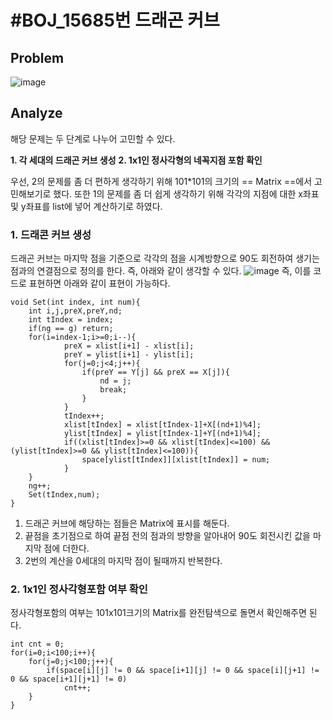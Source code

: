 # \#BOJ_15685번 드래곤 커브
## Problem
![image](https://user-images.githubusercontent.com/20368859/40582985-8fe7f9ba-61bf-11e8-9688-ddc7a78c798e.png)


## Analyze
해당 문제는 두 단계로 나누어 고민할 수 있다.

**1. 각 세대의 드래곤 커브 생성**
**2. 1x1인 정사각형의 네꼭지점 포함 확인**

 우선, 2의 문제를 좀 더 편하게 생각하기 위해 101*101의 크기의 == Matrix ==에서 고민해보기로 했다.
 또한 1의 문제를 좀 더 쉽게 생각하기 위해 각각의 지점에 대한 x좌표 및 y좌표를 list에 넣어 계산하기로 하였다.

### 1. 드래콘 커브 생성

드래곤 커브는 마지막 점을 기준으로 각각의 점을 시계방향으로 90도 회전하여 생기는 점과의 연결점으로 정의를 한다. 즉, 아래와 같이 생각할 수 있다.
![image](https://user-images.githubusercontent.com/20368859/40583217-d0c79a3a-61c4-11e8-90b1-2cfc9b9e6b1d.png)
즉, 이를 코드로 표현하면 아래와 같이 표현이 가능하다.
```
void Set(int index, int num){
	int i,j,preX,preY,nd;
	int tIndex = index;
	if(ng == g) return;
	for(i=index-1;i>=0;i--){
			preX = xlist[i+1] - xlist[i];
			preY = ylist[i+1] - ylist[i];
			for(j=0;j<4;j++){
				if(preY == Y[j] && preX == X[j]){
					nd = j;
					break;
				}
			}
			tIndex++;
			xlist[tIndex] = xlist[tIndex-1]+X[(nd+1)%4];
			ylist[tIndex] = ylist[tIndex-1]+Y[(nd+1)%4];
			if((xlist[tIndex]>=0 && xlist[tIndex]<=100) && (ylist[tIndex]>=0 && ylist[tIndex]<=100)){
				space[ylist[tIndex]][xlist[tIndex]] = num;
			}
	}
	ng++;
	Set(tIndex,num);
}
```
1. 드래곤 커브에 해당하는 점들은 Matrix에 표시를 해둔다.
2. 끝점을 초기점으로 하여 끝점 전의 점과의 방향을 알아내어 90도 회전시킨 값을 마지막 점에 더한다.
3. 2번의 계산을 0세대의 마지막 점이 될때까지 반복한다.

### 2. 1x1인 정사각형포함 여부 확인
정사각형포함의 여부는 101x101크기의 Matrix를 완전탐색으로 돌면서 확인해주면 된다.
```
int cnt = 0;
for(i=0;i<100;i++){
	for(j=0;j<100;j++){
		if(space[i][j] != 0 && space[i+1][j] != 0 && space[i][j+1] != 0 && space[i+1][j+1] != 0)
			cnt++;
	}
}
```
